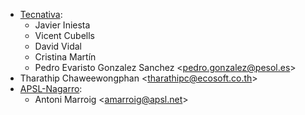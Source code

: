 - [Tecnativa](https://www.tecnativa.com):
  - Javier Iniesta
  - Vicent Cubells
  - David Vidal
  - Cristina Martín
  - Pedro Evaristo Gonzalez Sanchez \<<pedro.gonzalez@pesol.es>\>
- Tharathip Chaweewongphan \<<tharathipc@ecosoft.co.th>\>
- [APSL-Nagarro](https://apsl.tech):
  - Antoni Marroig \<<amarroig@apsl.net>\>